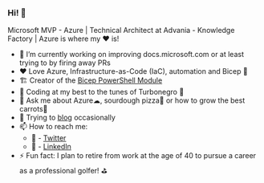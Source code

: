 ### Hi! 👋

Microsoft MVP - Azure | Technical Architect at Advania - Knowledge Factory | Azure is where my ❤ is!

- 🔭 I’m currently working on improving docs.microsoft.com or at least trying to by firing away PRs
- ❤  Love Azure, Infrastructure-as-Code (IaC), automation and Bicep 💪
- 🏗  Creator of the [Bicep PowerShell Module](https://github.com/StefanIvemo/BicepPowerShell)
- 🎸 Coding at my best to the tunes of Turbonegro 🤘
- 💬 Ask me about Azure☁, sourdough pizza🍕 or how to grow the best carrots🥕
- 📝 Trying to [blog](https://blog.ivemo.se) occasionally
- 📫 How to reach me:
  - 🦅 - [Twitter](https://twitter.com/StefanIvemo)
  - 🏢 - [LinkedIn](https://www.linkedin.com/in/stefanivemo/) 
- ⚡ Fun fact: I plan to retire from work at the age of 40 to pursue a career as a professional golfer! ⛳


